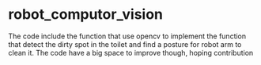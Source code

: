 # robot_computor_vision
The code include the function that use opencv to implement the function that detect the dirty spot in the toilet and find a posture for robot arm to clean it. The code have a big space to improve though, hoping contribution
